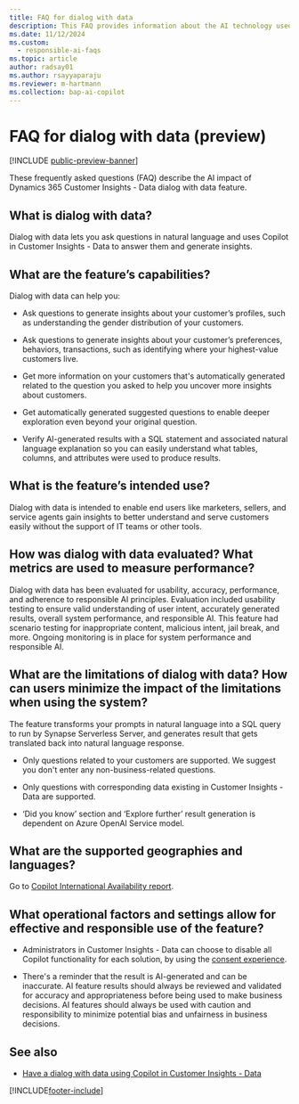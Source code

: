 ```yaml
---
title: FAQ for dialog with data
description: This FAQ provides information about the AI technology used in dialog with data. It provides key considerations and details about how AI is used, how it was tested and evaluated, and any specific limitations.
ms.date: 11/12/2024
ms.custom: 
  - responsible-ai-faqs
ms.topic: article
author: radsay01
ms.author: rsayyaparaju
ms.reviewer: m-hartmann
ms.collection: bap-ai-copilot 
---
```


# FAQ for dialog with data (preview)

[!INCLUDE [public-preview-banner](includes/public-preview-banner.md)]

These frequently asked questions (FAQ) describe the AI impact of Dynamics 365 Customer Insights - Data dialog with data feature.

## What is dialog with data?

Dialog with data lets you ask questions in natural language and uses Copilot in Customer Insights - Data to answer them and generate insights.

## What are the feature’s capabilities?

Dialog with data can help you:

- Ask questions to generate insights about your customer’s profiles, such as understanding the gender distribution of your customers.

- Ask questions to generate insights about your customer’s preferences, behaviors, transactions, such as identifying where your highest-value customers live.

- Get more information on your customers that's automatically generated related to the question you asked to help you uncover more insights about customers.

- Get automatically generated suggested questions to enable deeper exploration even beyond your original question.

- Verify AI-generated results with a SQL statement and associated natural language explanation so you can easily understand what tables, columns, and attributes were used to produce results.

## What is the feature’s intended use?

Dialog with data is intended to enable end users like marketers, sellers, and service agents gain insights to better understand and serve customers easily without the support of IT teams or other tools.

## How was dialog with data evaluated? What metrics are used to measure performance?

Dialog with data has been evaluated for usability, accuracy, performance, and adherence to responsible AI principles. Evaluation included usability testing to ensure valid understanding of user intent, accurately generated results, overall system performance, and responsible AI. This feature had scenario testing for inappropriate content, malicious intent, jail break, and more. Ongoing monitoring is in place for system performance and responsible AI.  

## What are the limitations of dialog with data? How can users minimize the impact of the limitations when using the system?

The feature transforms your prompts in natural language into a SQL query to run by Synapse Serverless Server, and generates result that gets translated back into natural language response.

- Only questions related to your customers are supported. We suggest you don't enter any non-business-related questions.

- Only questions with corresponding data existing in Customer Insights - Data are supported.

- ‘Did you know’ section and ‘Explore further’ result generation is dependent on Azure OpenAI Service model.  

## What are the supported geographies and languages?

Go to [Copilot International Availability report](https://releaseplans.microsoft.com/availability-reports/?report=copilotfeaturereport).

## What operational factors and settings allow for effective and responsible use of the feature?

- Administrators in Customer Insights - Data can choose to disable all Copilot functionality for each solution, by using the [consent experience](copilot-global-consent.md).

- There's a reminder that the result is AI-generated and can be inaccurate. AI feature results should always be reviewed and validated for accuracy and appropriateness before being used to make business decisions. AI features should always be used with caution and responsibility to minimize potential bias and unfairness in business decisions.

## See also

- [Have a dialog with data using Copilot in Customer Insights - Data](dialog-with-data.md)

[!INCLUDE[footer-include](includes/footer-banner.md)]
